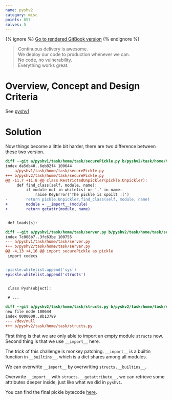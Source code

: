 ```yaml
---
name: pyshv2
category: misc
points: 857
solves: 5
---
```


{% ignore %}
[Go to rendered GitBook version](https://sasdf.cf/ctf/)
{% endignore %}


> Continuous delivery is awesome.  
> We deploy our code to production whenever we can.  
> No code, no vulnerability.  
> Everything works great.  


# Overview, Concept and Design Criteria
See [pyshv1](../pyshv1/index.html)


# Solution
Now things become a little bit harder, there are two difference between these two version.

```diff
diff --git a/pyshv1/task/home/task/securePickle.py b/pyshv2/task/home/task/securePickle.py
index da5db40..6eb82f4 100644
--- a/pyshv1/task/home/task/securePickle.py
+++ b/pyshv2/task/home/task/securePickle.py
@@ -11,7 +11,8 @@ class RestrictedUnpickler(pickle.Unpickler):
     def find_class(self, module, name):
         if module not in whitelist or '.' in name:
             raise KeyError('The pickle is spoilt :(')
-        return pickle.Unpickler.find_class(self, module, name)
+        module = __import__(module)
+        return getattr(module, name)


 def loads(s):

diff --git a/pyshv1/task/home/task/server.py b/pyshv2/task/home/task/server.py
index 7c008b7..3fc63be 100755
--- a/pyshv1/task/home/task/server.py
+++ b/pyshv2/task/home/task/server.py
@@ -4,13 +4,16 @@ import securePickle as pickle
 import codecs


-pickle.whitelist.append('sys')
+pickle.whitelist.append('structs')


 class Pysh(object):

 # ...

diff --git a/pyshv2/task/home/task/structs.py b/pyshv2/task/home/task/structs.py
new file mode 100644
index 0000000..8b13789
--- /dev/null
+++ b/pyshv2/task/home/task/structs.py
```

First thing is that we are only able to import an empty module `structs` now.
Second thing is that we use `__import__` here.

The trick of this challenge is monkey patching.
`__import__` is a builtin function in `__builtins__`, which is a dict shares among all modules.

We can overwrite `__import__` by overwriting `structs.__builtins__`.

Overwrite `__import__` with `structs.__getattribute__`,
we can retrieve some attributes deeper inside, just like what we did in `pyshv1`.

You can find the final pickle bytecode [here]([_files/solution/solve.py]).
